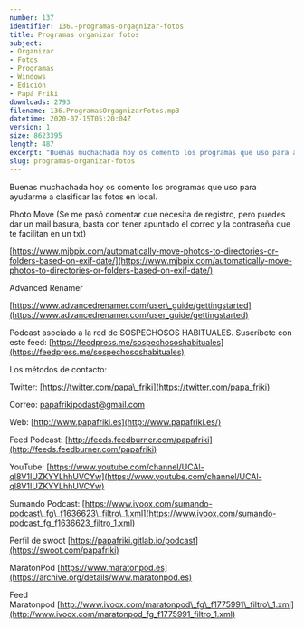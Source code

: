```yaml
---
number: 137
identifier: 136.-programas-orgagnizar-fotos
title: Programas organizar fotos
subject:
- Organizar
- Fotos
- Programas
- Windows
- Edición
- Papá Friki
downloads: 2793
filename: 136.ProgramasOrgagnizarFotos.mp3
datetime: 2020-07-15T05:20:04Z
version: 1
size: 8623395
length: 487
excerpt: "Buenas muchachada hoy os comento los programas que uso para ayudarme a clasificar las fotos en local.  \n\nPhoto Move (Se me pasó comentar que necesita de registro, pero puedes dar un mail basura, basta con tener apuntado el correo y la contraseña que te facilitan en un txt)\n\n[https://www.mjbpix.com/automatically-move-photos-to-directories-or-folders-based-on-exif-date/](https://www.mjbpix.com/automatically-move-photos-to-directories-or-folders-based-on-exif-date/)  \n\nAdvanced Renamer\n\n[https://www.advancedrenamer.com/user\\_guide/gettingstarted](https://www.advancedrenamer.com/user_guide/gettingstarted)"
slug: programas-organizar-fotos
---
```

Buenas muchachada hoy os comento los programas que uso para ayudarme a clasificar las fotos en local.

Photo Move (Se me pasó comentar que necesita de registro, pero puedes dar un mail basura, basta con tener apuntado el correo y la contraseña que te facilitan en un txt)

[https://www.mjbpix.com/automatically-move-photos-to-directories-or-folders-based-on-exif-date/](https://www.mjbpix.com/automatically-move-photos-to-directories-or-folders-based-on-exif-date/)

Advanced Renamer

[https://www.advancedrenamer.com/user\_guide/gettingstarted](https://www.advancedrenamer.com/user_guide/gettingstarted)

Podcast asociado a la red de SOSPECHOSOS HABITUALES. Suscríbete con este feed: [https://feedpress.me/sospechososhabituales](https://feedpress.me/sospechososhabituales)

Los métodos de contacto:

Twitter: [https://twitter.com/papa\_friki](https://twitter.com/papa_friki)

Correo: [papafrikipodast@gmail.com](https://archive.org/details/papafrikipodast@gmail.com)

Web: [http://www.papafriki.es](http://www.papafriki.es/)

Feed Podcast: [http://feeds.feedburner.com/papafriki](http://feeds.feedburner.com/papafriki)

YouTube: [https://www.youtube.com/channel/UCAl-ql8V1IUZKYYLhhUVCYw](https://www.youtube.com/channel/UCAl-ql8V1IUZKYYLhhUVCYw)

Sumando Podcast: [https://www.ivoox.com/sumando-podcast\_fg\_f1636623\_filtro\_1.xml](https://www.ivoox.com/sumando-podcast_fg_f1636623_filtro_1.xml)

Perfil de swoot [https://papafriki.gitlab.io/podcast](https://swoot.com/papafriki)

MaratonPod [https://www.maratonpod.es](https://archive.org/details/www.maratonpod.es)

Feed Maratonpod [http://www.ivoox.com/maratonpod\_fg\_f1775991\_filtro\_1.xml](http://www.ivoox.com/maratonpod_fg_f1775991_filtro_1.xml)